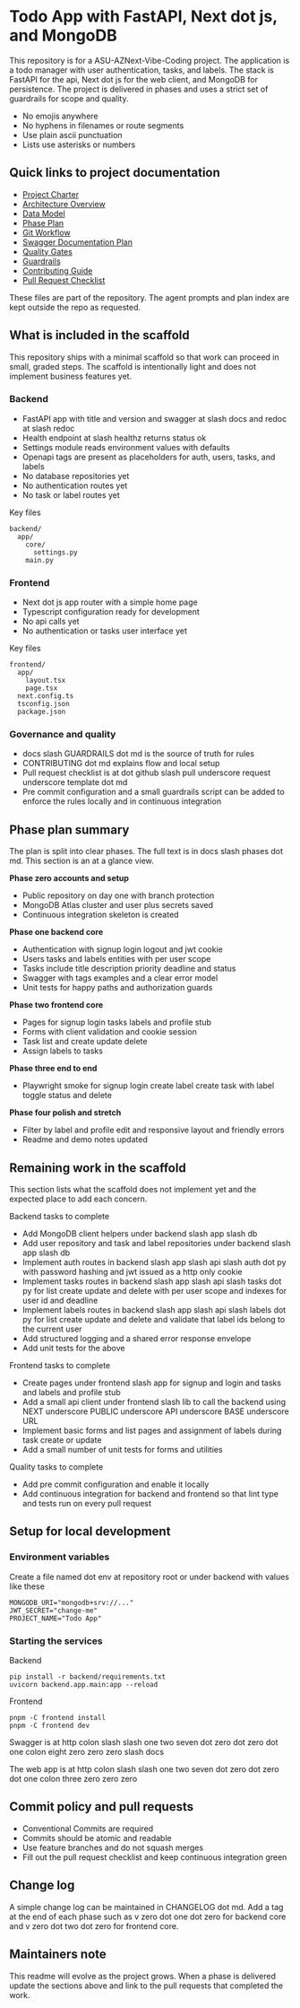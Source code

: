 # Todo App with FastAPI, Next dot js, and MongoDB

This repository is for a ASU-AZNext-Vibe-Coding project. The application is a todo manager with user authentication, tasks, and labels. The stack is FastAPI for the api, Next dot js for the web client, and MongoDB for persistence. The project is delivered in phases and uses a strict set of guardrails for scope and quality.

* No emojis anywhere
* No hyphens in filenames or route segments
* Use plain ascii punctuation
* Lists use asterisks or numbers

## Quick links to project documentation

* [Project Charter](docs/charter.md)
* [Architecture Overview](docs/architecture.md)
* [Data Model](docs/data_model.md)
* [Phase Plan](docs/phases.md)
* [Git Workflow](docs/git_workflow.md)
* [Swagger Documentation Plan](docs/swagger_plan.md)
* [Quality Gates](docs/quality_gates.md)
* [Guardrails](docs/GUARDRAILS.md)
* [Contributing Guide](CONTRIBUTING.md)
* [Pull Request Checklist](.github/pull_request_template.md)

These files are part of the repository. The agent prompts and plan index are kept outside the repo as requested.

## What is included in the scaffold

This repository ships with a minimal scaffold so that work can proceed in small, graded steps. The scaffold is intentionally light and does not implement business features yet.

### Backend

* FastAPI app with title and version and swagger at slash docs and redoc at slash redoc
* Health endpoint at slash healthz returns status ok
* Settings module reads environment values with defaults
* Openapi tags are present as placeholders for auth, users, tasks, and labels
* No database repositories yet
* No authentication routes yet
* No task or label routes yet

Key files

```
backend/
  app/
    core/
      settings.py
    main.py
```

### Frontend

* Next dot js app router with a simple home page
* Typescript configuration ready for development
* No api calls yet
* No authentication or tasks user interface yet

Key files

```
frontend/
  app/
    layout.tsx
    page.tsx
  next.config.ts
  tsconfig.json
  package.json
```

### Governance and quality

* docs slash GUARDRAILS dot md is the source of truth for rules
* CONTRIBUTING dot md explains flow and local setup
* Pull request checklist is at dot github slash pull underscore request underscore template dot md
* Pre commit configuration and a small guardrails script can be added to enforce the rules locally and in continuous integration

## Phase plan summary

The plan is split into clear phases. The full text is in docs slash phases dot md. This section is an at a glance view.

**Phase zero accounts and setup**  
* Public repository on day one with branch protection
* MongoDB Atlas cluster and user plus secrets saved
* Continuous integration skeleton is created

**Phase one backend core**  
* Authentication with signup login logout and jwt cookie
* Users tasks and labels entities with per user scope
* Tasks include title description priority deadline and status
* Swagger with tags examples and a clear error model
* Unit tests for happy paths and authorization guards

**Phase two frontend core**  
* Pages for signup login tasks labels and profile stub
* Forms with client validation and cookie session
* Task list and create update delete
* Assign labels to tasks

**Phase three end to end**  
* Playwright smoke for signup login create label create task with label toggle status and delete

**Phase four polish and stretch**  
* Filter by label and profile edit and responsive layout and friendly errors
* Readme and demo notes updated

## Remaining work in the scaffold

This section lists what the scaffold does not implement yet and the expected place to add each concern.

Backend tasks to complete

* Add MongoDB client helpers under backend slash app slash db
* Add user repository and task and label repositories under backend slash app slash db
* Implement auth routes in backend slash app slash api slash auth dot py with password hashing and jwt issued as a http only cookie
* Implement tasks routes in backend slash app slash api slash tasks dot py for list create update and delete with per user scope and indexes for user id and deadline
* Implement labels routes in backend slash app slash api slash labels dot py for list create update and delete and validate that label ids belong to the current user
* Add structured logging and a shared error response envelope
* Add unit tests for the above

Frontend tasks to complete

* Create pages under frontend slash app for signup and login and tasks and labels and profile stub
* Add a small api client under frontend slash lib to call the backend using NEXT underscore PUBLIC underscore API underscore BASE underscore URL
* Implement basic forms and list pages and assignment of labels during task create or update
* Add a small number of unit tests for forms and utilities

Quality tasks to complete

* Add pre commit configuration and enable it locally
* Add continuous integration for backend and frontend so that lint type and tests run on every pull request

## Setup for local development

### Environment variables

Create a file named dot env at repository root or under backend with values like these

```
MONGODB_URI="mongodb+srv://..."
JWT_SECRET="change-me"
PROJECT_NAME="Todo App"
```

### Starting the services

Backend

```
pip install -r backend/requirements.txt
uvicorn backend.app.main:app --reload
```

Frontend

```
pnpm -C frontend install
pnpm -C frontend dev
```

Swagger is at http colon slash slash one two seven dot zero dot zero dot one colon eight zero zero zero slash docs

The web app is at http colon slash slash one two seven dot zero dot zero dot one colon three zero zero zero

## Commit policy and pull requests

* Conventional Commits are required
* Commits should be atomic and readable
* Use feature branches and do not squash merges
* Fill out the pull request checklist and keep continuous integration green

## Change log

A simple change log can be maintained in CHANGELOG dot md. Add a tag at the end of each phase such as v zero dot one dot zero for backend core and v zero dot two dot zero for frontend core.

## Maintainers note

This readme will evolve as the project grows. When a phase is delivered update the sections above and link to the pull requests that completed the work.

